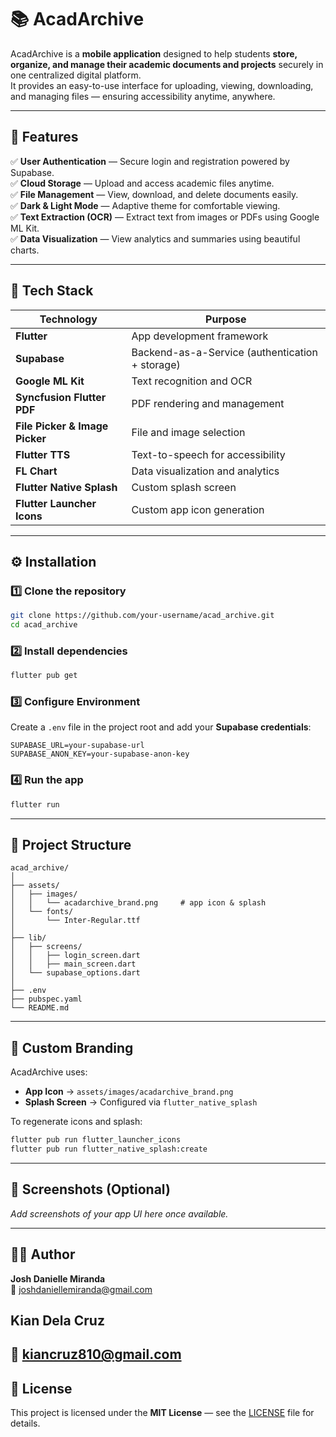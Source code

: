 # 📚 AcadArchive

AcadArchive is a **mobile application** designed to help students **store, organize, and manage their academic documents and projects** securely in one centralized digital platform.  
It provides an easy-to-use interface for uploading, viewing, downloading, and managing files — ensuring accessibility anytime, anywhere.

---

## 🚀 Features

✅ **User Authentication** — Secure login and registration powered by Supabase.  
✅ **Cloud Storage** — Upload and access academic files anytime.  
✅ **File Management** — View, download, and delete documents easily.  
✅ **Dark & Light Mode** — Adaptive theme for comfortable viewing.  
✅ **Text Extraction (OCR)** — Extract text from images or PDFs using Google ML Kit.  
✅ **Data Visualization** — View analytics and summaries using beautiful charts.

---

## 🧩 Tech Stack

| Technology | Purpose |
|-------------|----------|
| **Flutter** | App development framework |
| **Supabase** | Backend-as-a-Service (authentication + storage) |
| **Google ML Kit** | Text recognition and OCR |
| **Syncfusion Flutter PDF** | PDF rendering and management |
| **File Picker & Image Picker** | File and image selection |
| **Flutter TTS** | Text-to-speech for accessibility |
| **FL Chart** | Data visualization and analytics |
| **Flutter Native Splash** | Custom splash screen |
| **Flutter Launcher Icons** | Custom app icon generation |

---

## ⚙️ Installation

### 1️⃣ Clone the repository
```bash
git clone https://github.com/your-username/acad_archive.git
cd acad_archive
```

### 2️⃣ Install dependencies
```bash
flutter pub get
```

### 3️⃣ Configure Environment
Create a `.env` file in the project root and add your **Supabase credentials**:
```env
SUPABASE_URL=your-supabase-url
SUPABASE_ANON_KEY=your-supabase-anon-key
```

### 4️⃣ Run the app
```bash
flutter run
```

---

## 🧠 Project Structure

```
acad_archive/
│
├── assets/
│   ├── images/
│   │   └── acadarchive_brand.png     # app icon & splash
│   └── fonts/
│       └── Inter-Regular.ttf
│
├── lib/
│   ├── screens/
│   │   ├── login_screen.dart
│   │   ├── main_screen.dart
│   └── supabase_options.dart
│
├── .env
├── pubspec.yaml
└── README.md
```

---

## 🎨 Custom Branding

AcadArchive uses:
- **App Icon** → `assets/images/acadarchive_brand.png`
- **Splash Screen** → Configured via `flutter_native_splash`

To regenerate icons and splash:
```bash
flutter pub run flutter_launcher_icons
flutter pub run flutter_native_splash:create
```

---

## 📱 Screenshots (Optional)
_Add screenshots of your app UI here once available._

---

## 👨‍💻 Author
**Josh Danielle Miranda**  
📧 [joshdaniellemiranda@gmail.com](mailto:joshdaniellemiranda@gmail.com)
## **Kian Dela Cruz**  
📧 [kiancruz810@gmail.com](mailto:kiancruz810@gmail.com)
---

## 🪪 License
This project is licensed under the **MIT License** — see the [LICENSE](LICENSE) file for details.